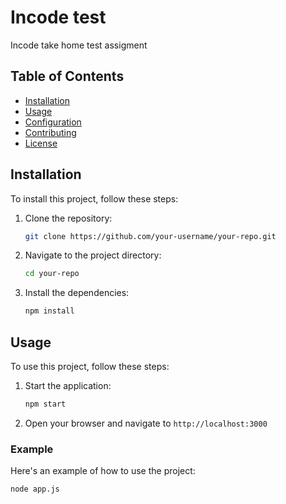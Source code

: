 # Incode test

Incode take home test assigment

## Table of Contents

- [Installation](#installation)
- [Usage](#usage)
- [Configuration](#configuration)
- [Contributing](#contributing)
- [License](#license)

## Installation

To install this project, follow these steps:

1. Clone the repository:
    ```sh
    git clone https://github.com/your-username/your-repo.git
    ```

2. Navigate to the project directory:
    ```sh
    cd your-repo
    ```

3. Install the dependencies:
    ```sh
    npm install
    ```

## Usage

To use this project, follow these steps:

1. Start the application:
    ```sh
    npm start
    ```

2. Open your browser and navigate to `http://localhost:3000`

### Example

Here's an example of how to use the project:

```sh
node app.js
